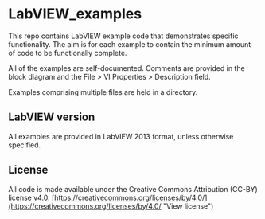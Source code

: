 # LabVIEW_examples
This repo contains LabVIEW example code that demonstrates specific functionality.
The aim is for each example to contain the minimum amount of code to be functionally complete.

All of the examples are self-documented. Comments are provided in the block diagram and the File > VI Properties > Description field.

Examples comprising multiple files are held in a directory.

## LabVIEW version
All examples are provided in LabVIEW 2013 format, unless otherwise specified.

## License
All code is made available under the Creative Commons Attribution (CC-BY) license v4.0.
[https://creativecommons.org/licenses/by/4.0/](https://creativecommons.org/licenses/by/4.0/ "View license")
